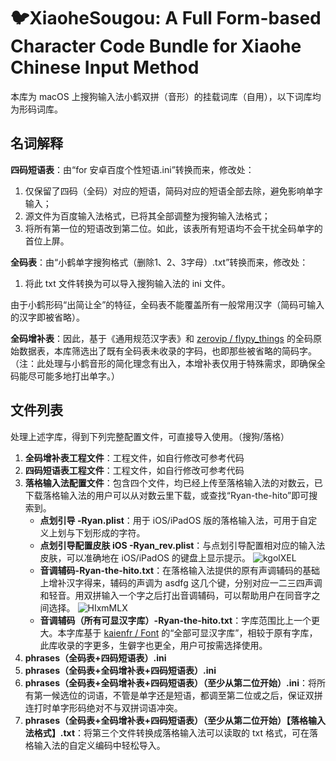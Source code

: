 # 🐦XiaoheSougou: A Full Form-based Character Code Bundle for Xiaohe Chinese Input Method

本库为 macOS 上搜狗输入法小鹤双拼（音形）的挂载词库（自用），以下词库均为形码词库。

## 名词解释

**四码短语表**：由“for 安卓百度个性短语.ini”转换而来，修改处：

1. 仅保留了四码（全码）对应的短语，简码对应的短语全部去除，避免影响单字输入；
2. 源文件为百度输入法格式，已将其全部调整为搜狗输入法格式；
3. 将所有第一位的短语改到第二位。如此，该表所有短语均不会干扰全码单字的首位上屏。

**全码表**：由“小鹤单字搜狗格式（删除1、2、3字母）.txt”转换而来，修改处：

1. 将此 txt 文件转换为可以导入搜狗输入法的 ini 文件。

由于小鹤形码“出简让全”的特征，全码表不能覆盖所有一般常用汉字（简码可输入的汉字即被省略）。

**全码增补表**：因此，基于《通用规范汉字表》和 [zerovip / flypy_things](https://github.com/zerovip/flypy_things/blob/main/flypy_n.json) 的全码原始数据表，本库筛选出了既有全码表未收录的字码，也即那些被省略的简码字。（注：此处理与小鹤音形的简化理念有出入，本增补表仅用于特殊需求，即确保全码能尽可能多地打出单字。）

## 文件列表

处理上述字库，得到下列完整配置文件，可直接导入使用。（搜狗/落格）

1. **全码增补表工程文件**：工程文件，如自行修改可参考代码
2. **四码短语表工程文件**：工程文件，如自行修改可参考代码
3. **落格输入法配置文件**：包含四个文件，均已经上传至落格输入法的对数云，已下载落格输入法的用户可以从对数云里下载，或查找“Ryan-the-hito”即可搜索到。
	- **点划引导 -Ryan.plist**：用于 iOS/iPadOS 版的落格输入法，可用于自定义上划与下划形成的字符。
    - **点划引导配置皮肤 iOS -Ryan_rev.plist**：与点划引导配置相对应的输入法皮肤，可以准确地在 iOS/iPadOS 的键盘上显示提示。
      ![kgolXEL](https://i.imgur.com/kgolXEL.jpg)
    - **音调辅码-Ryan-the-hito.txt**：在落格输入法提供的原有声调辅码的基础上增补汉字得来，辅码的声调为 asdfg 这几个键，分别对应一二三四声调和轻音。用双拼输入一个字之后打出音调辅码，可以帮助用户在同音字之间选择。
      ![HIxmMLX](https://i.imgur.com/HIxmMLX.png)
    - **音调辅码（所有可显汉字库）-Ryan-the-hito.txt**：字库范围比上一个更大。本字库基于 [kaienfr / Font](https://github.com/kaienfr/Font?cmdf=kaienfr+%2F+Font)  的“全部可显汉字库”，相较于原有字库，此库收录的字更多，生僻字也更全，用户可按需选择使用。
4. **phrases（全码表+四码短语表）.ini**
5. **phrases（全码表+全码增补表+四码短语表）.ini**
6. **phrases（全码表+全码增补表+四码短语表）（至少从第二位开始）.ini**：将所有第一候选位的词语，不管是单字还是短语，都调至第二位或之后，保证双拼连打时单字形码绝对不与双拼词语冲突。
7. **phrases（全码表+全码增补表+四码短语表）（至少从第二位开始）【落格输入法格式】.txt**：将第三个文件转换成落格输入法可以读取的 txt 格式，可在落格输入法的自定义编码中轻松导入。


